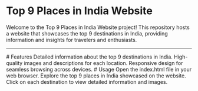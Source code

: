 # Top 9 Places in India Website
Welcome to the Top 9 Places in India Website project! This repository hosts a website that showcases the top 9 destinations in India, providing information and insights for travelers and enthusiasts.
<hr>
# Features
Detailed information about the top 9 destinations in India.
High-quality images and descriptions for each location.
Responsive design for seamless browsing across devices.
# Usage
Open the index.html file in your web browser.
Explore the top 9 places in India showcased on the website.
Click on each destination to view detailed information and images.